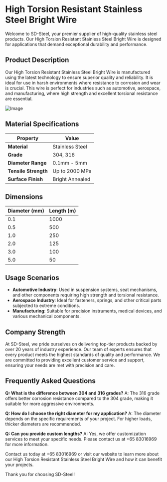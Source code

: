 # High Torsion Resistant Stainless Steel Bright Wire

Welcome to SD-Steel, your premier supplier of high-quality stainless steel products. Our High Torsion Resistant Stainless Steel Bright Wire is designed for applications that demand exceptional durability and performance.

## Product Description

Our High Torsion Resistant Stainless Steel Bright Wire is manufactured using the latest technology to ensure superior quality and reliability. It is ideal for use in harsh environments where resistance to corrosion and wear is crucial. This wire is perfect for industries such as automotive, aerospace, and manufacturing, where high strength and excellent torsional resistance are essential.

![Image](https://github.com/user-attachments/assets/2567258e-e124-4816-932d-1809bd27ef0b)

## Material Specifications

| **Property**         | **Value**                |
|----------------------|--------------------------|
| **Material**         | Stainless Steel          |
| **Grade**            | 304, 316                 |
| **Diameter Range**   | 0.1mm - 5mm              |
| **Tensile Strength** | Up to 2000 MPa          |
| **Surface Finish**   | Bright Annealed          |

## Dimensions

| **Diameter (mm)** | **Length (m)** |
|-------------------|----------------|
| 0.1               | 1000           |
| 0.5               | 500            |
| 1.0               | 250            |
| 2.0               | 125            |
| 3.0               | 100            |
| 5.0               | 50             |

## Usage Scenarios

- **Automotive Industry**: Used in suspension systems, seat mechanisms, and other components requiring high strength and torsional resistance.
- **Aerospace Industry**: Ideal for fasteners, springs, and other critical parts subjected to extreme conditions.
- **Manufacturing**: Suitable for precision instruments, medical devices, and various mechanical components.

## Company Strength

At SD-Steel, we pride ourselves on delivering top-tier products backed by over 20 years of industry experience. Our team of experts ensures that every product meets the highest standards of quality and performance. We are committed to providing excellent customer service and support, ensuring your needs are met with precision and care.

## Frequently Asked Questions

**Q: What is the difference between 304 and 316 grades?**
A: The 316 grade offers better corrosion resistance compared to the 304 grade, making it suitable for more aggressive environments.

**Q: How do I choose the right diameter for my application?**
A: The diameter depends on the specific requirements of your project. For higher loads, thicker diameters are recommended.

**Q: Can you provide custom lengths?**
A: Yes, we offer customization services to meet your specific needs. Please contact us at +65 83016969 for more information.

Contact us today at +65 83016969 or visit our website to learn more about our High Torsion Resistant Stainless Steel Bright Wire and how it can benefit your projects.

Thank you for choosing SD-Steel!